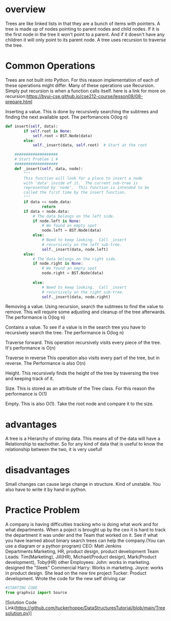 # overview
Trees are like linked lists in that they are a bunch of items with pointers. A tree is made up of nodes pointing to parent nodes and child nodes. If it is the first node in the tree it won't point to a parent. And if it doesn't have any children it will only point to its parent node. A tree uses recursion to traverse the tree.


# Common Operations 
Trees are not built into Python. For this reason implementation of each of these operations might differ. Many of these operations use Recursion. Simply put recursion is when a function calls itself.
here is a link for more on recursion:https://byui-cse.github.io/cse212-course/lesson08/08-prepare.html

Inserting a value. This is done by recursively searching the subtrees and finding the next available spot. The perfomanceis O(log n)
```python
def insert(self, data):
        if self.root is None:
            self.root = BST.Node(data)
        else:
            self._insert(data, self.root)  # Start at the root

    ###################
    # Start Problem 1 #
    ###################
    def _insert(self, data, node):
        """
        This function will look for a place to insert a node
        with 'data' inside of it.  The current sub-tree is
        represented by 'node'.  This function is intended to be
        called the first time by the insert function.
        """
        if data == node.data:
                return
        if data < node.data:
            # The data belongs on the left side.
            if node.left is None:
                # We found an empty spot
                node.left = BST.Node(data)
            else:
                # Need to keep looking.  Call _insert
                # recursively on the left sub-tree.
                self._insert(data, node.left)
        else:
            # The data belongs on the right side.
            if node.right is None:
                # We found an empty spot
                node.right = BST.Node(data)
            
            else:
                # Need to keep looking.  Call _insert
                # recursively on the right sub-tree.
                self._insert(data, node.right)
```

Removing a value. Using recursion, search the subtrees to find the value to remove. This will require some adjusting and cleanup of the tree afterwards. The performance is O(log n)

Contains a value. To see if a value is in the search tree you have to recursively search the tree. The performance is O(log n)

Traverse forward. This operation recursively visits every piece of the tree. It's performance is O(n)

Traverse in reverse This operation also visits every part of the tree, but in reverse. The Performance is also O(n)

Height. This recursively finds the height of the tree by traversing the tree and keeping track of it.

Size. This is stored as an attribute of the Tree class. For this reason the performance is O(1)

Empty. This is also O(1). Take the root node and compare it to the size.

# advantages
A tree is a Hierarchy of storing data. This means all of the data will have a Relationship to eachother. So for any kind of data that is useful to know the relationship between the two, it is very useful!

# disadvantages
Small changes can cause large change in structure. Kind of unstable. You also have to write it by hand in python.

# Practice Problem
A company is having difficulties tracking who is doing what work and for what departments. When a poject is brought up by the ceo it is hard to track the department it was under and the Team that worked on it. See if what you have learned about binary search trees can help the company.(You can use a diagram or a python program)
CEO: Matt Jenkins
Departments:Marketing, HR, product design, product development
Team Leads: Tim(Marketing), Jill(HR), Michael(Product design), Mark(Product development), Toby(HR)
other Employees:
John: works in marketing. designed the "Sleek" Commercial
Harry: Works in marketing.
Joyce: works in product design. She lead on the new tire project
Tucker: Product development. Wrote the code for the new self driving car

```python
#STARTING CODE
from graphviz import Source
```

[Solution Code Link(https://github.com/tuckerhoppe/DataStructuresTutorial/blob/main/Treesolution.py)]



